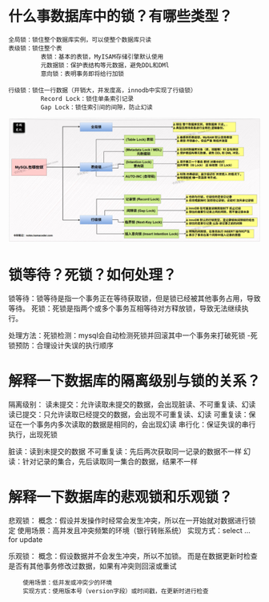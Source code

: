 


# 什么事数据库中的锁？有哪些类型？
    全局锁：锁住整个数据库实例，可以使整个数据库只读
    表级锁：锁住整个表
             表锁：基本的表锁，MyISAM存储引擎默认使用
             元数据锁：保护表结构等元数据，避免DDL和DMl
             意向锁：表明事务即将给行加锁
             
    行级锁：锁住一行数据（开销大，并发度高，innodb中实现了行级锁）
             Record Lock：锁住单条索引记录
             Gap Lock：锁住索引间的间隙，防止幻读

![img.png](img.png)
    


# 锁等待？死锁？如何处理？

锁等待：锁等待是指一个事务正在等待获取锁，但是锁已经被其他事务占用，导致等待。
死锁：死锁是指两个或多个事务互相等待对方释放锁，导致无法继续执行。

处理方法：死锁检测：mysql会自动检测死锁并回滚其中一个事务来打破死锁
        -死锁预防：合理设计失误的执行顺序



# 解释一下数据库的隔离级别与锁的关系？

隔离级别：
    读未提交：允许读取未提交的数据，会出现脏读、不可重复读、幻读
    读已提交：只允许读取已经提交的数据，会出现不可重复读、幻读
    可重复读：保证在一个事务内多次读取的数据是相同的，会出现幻读
    串行化：保证失误的串行执行，出现死锁

脏读：读到未提交的数据
不可重复读：先后两次获取同一记录的数据不一样
幻读：针对记录的集合，先后读取同一集合的数据，结果不一样



# 解释一下数据库的悲观锁和乐观锁？

悲观锁：
        概念：假设并发操作时经常会发生冲突，所以在一开始就对数据进行锁定
        使用场景：高并发且冲突频繁的环境（银行转账系统）
        实现方式：select ... for update

乐观锁：
        概念：假设数据并不会发生冲突，所以不加锁。
        而是在数据更新时检查是否有其他事务修改过数据，如果有冲突则回滚或重试


        使用场景：低并发或冲突少的环境
        实现方式：使用版本号（version字段）或时间戳，在更新时进行检查



























































